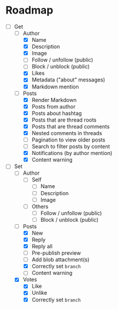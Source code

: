 # Roadmap

- [ ] Get
  - [ ] Author
    - [x] Name
    - [x] Description
    - [x] Image
    - [ ] Follow / unfollow (public)
    - [ ] Block / unblock (public)
    - [x] Likes
    - [x] Metadata ("about" messages)
    - [x] Markdown mention
  - [ ] Posts
    - [x] Render Markdown
    - [x] Posts from author
    - [x] Posts about hashtag
    - [x] Posts that are thread roots
    - [x] Posts that are thread comments
    - [x] Nested comments in threads
    - [ ] Pagination to view older posts
    - [ ] Search to filter posts by content
    - [x] Notifications (by author mention)
    - [x] Content warning
- [ ] Set
  - [ ] Author
    - [ ] Self
      - [ ] Name
      - [ ] Description
      - [ ] Image
    - [ ] Others
      - [ ] Follow / unfollow (public)
      - [ ] Block / unblock (public)
  - [ ] Posts
    - [x] New
    - [x] Reply
    - [x] Reply all
    - [ ] Pre-publish preview
    - [ ] Add blob attachment(s)
    - [x] Correctly set `branch`
    - [ ] Content warning
  - [x] Votes
    - [x] Like
    - [x] Unlike
    - [x] Correctly set `branch`
